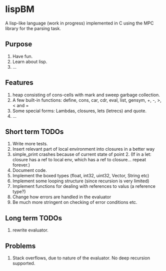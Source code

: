 # lispBM

A lisp-like language (work in progress) implemented in C using the MPC library for the parsing task.

## Purpose
1. Have fun.
2. Learn about lisp.
3. ...

## Features
1. heap consisting of cons-cells with mark and sweep garbage collection.
2. A few built-in functions: define, cons, car, cdr, eval, list, gensym, +, -, >, < and =
3. Some special forms: Lambdas, closures, lets (letrecs) and quote.
4. ... 

## Short term TODOs
1. Write more tests.
2. Insert relevant part of local environment into closures in a better way
3. simple_print crashes because of current state of point 2. (If in a let: closure has a ref to local env, which has a ref to closure... repeat forever.) 
3. Document code.
4. Implement the boxed types (float, int32, uint32, Vector, String etc)
5. Implement some looping structure (since recursion is very limited)
6. Implement functions for dealing with references to valus (a reference type?)
7. Change how errors are handled in the evaluator
8. Be much more stringent on checking of error conditions etc. 

## Long term TODOs
1. rewrite evaluator. 

## Problems
1. Stack overflows, due to nature of the evaluator. No deep recursion supported. 

